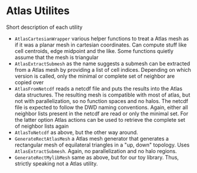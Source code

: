 # Atlas Utilites

Short description of each utility

* `AtlasCartesianWrapper` various helper functions to treat a Atlas mesh as if it was a planar mesh in cartesian coordinates. Can compute stuff like cell centroids, edge midpoint and the like. Some functions quietly assume that the mesh is triangular
* `AtlasExtractSubmesh` as the name suggests a submesh can be extracted from a Atlas mesh by providing a list of cell indices. Depending on which version is called, only the minimal or complete set of neighbor are copied over
* `AtlasFromNetcdf` reads a netcdf file and puts the results into the Atlas data structures. The resulting mesh is compatible with most of atlas, but not with parallelization, so no function spaces and no halos. The netcdf file is expected to follow the DWD naming conventions. Again, either all neighbor lists present in the netcdf are read or only the minimal set. For the latter option Atlas actions can be used to retrieve the complete set of neighbor lists again
* `AtlasToNetcdf` as above, but the other way around.
* `GenerateRectAtlasMesh` a Atlas mesh generator that generates a rectangular mesh of equilateral triangles in a "up, down" topology. Uses `AtlasExtractSubmesh`. Again, no parallelization and no halo regions.
* `GenerateRectMylibMesh` same as above, but for our toy library. Thus, strictly speaking not a Atlas utility. 
